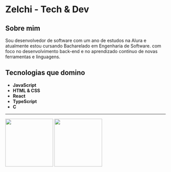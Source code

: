 # Zelchi - Tech & Dev

## Sobre mim

Sou desenvolvedor de software com um ano de estudos na Alura e atualmente estou cursando Bacharelado em Engenharia de Software. com foco no desenvolvimento back-end e no aprendizado contínuo de novas ferramentas e linguagens.

## Tecnologias que domino

- **JavaScript**
- **HTML & CSS**
- **React**
- **TypeScript**
- **C**

---

<picture>
  <source srcset="https://github-readme-stats.vercel.app/api?username=Zelchi&show_icons=true&theme=tokyonight"/>
  <img height=150 src="https://github-readme-stats.vercel.app/api?username=Zelchi&show_icons=true" />
</picture>
<a href="https://github.com/anuraghazra/convoychat">
<img height=150 align="start" src="https://github-readme-stats.vercel.app/api/top-langs?username=Zelchi&theme=tokyonight&layout=compact&langs_count=8&card_width=320" />
